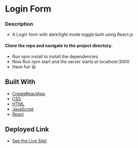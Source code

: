 # Login Form 

### Description

 *  A Login form with dark/light mode toggle built using React.js
 
#### Clone the repo and navigate to the project directory.<br>
 *  Run npm install to install the dependencies.<br>
 *  Now Run npm start and the server starts at localhost:3000<br>
 *  Have fun 😃

## Built With

* [CreateReactApp](https://github.com/facebook/create-react-app)
* [CSS](https://developer.mozilla.org/en-US/docs/Web/CSS)
* [HTML](https://developer.mozilla.org/en-US/docs/Web/HTML)
* [JavaScript](https://developer.mozilla.org/en-US/docs/Web/JavaScript)
* [React](https://reactjs.org/)

## Deployed Link

* [See the Live Site! ](https://r-alin-gabriel.github.io/rejs-toggle-dark-light/) 
